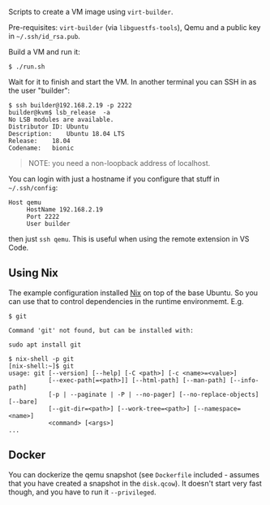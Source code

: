 Scripts to create a VM image using `virt-builder`.

Pre-requisites: `virt-builder` (via `libguestfs-tools`), Qemu and a public key in `~/.ssh/id_rsa.pub`.

Build a VM and run it:

```
$ ./run.sh
```

Wait for it to finish and start the VM. In another terminal you can SSH in as the user "builder":

```
$ ssh builder@192.168.2.19 -p 2222
builder@kvm$ lsb_release  -a
No LSB modules are available.
Distributor ID:	Ubuntu
Description:	Ubuntu 18.04 LTS
Release:	18.04
Codename:	bionic
```

> NOTE: you need a non-loopback address of localhost.

You can login with just a hostname if you configure that stuff in `~/.ssh/config`:

```
Host qemu
	 HostName 192.168.2.19
	 Port 2222
	 User builder
```

then just `ssh qemu`. This is useful when using the remote extension in VS Code.

## Using Nix

The example configuration installed [Nix](https://nixos.org/nix) on top of the base Ubuntu. So you can use that to control dependencies in the runtime environmemt. E.g.

```
$ git

Command 'git' not found, but can be installed with:

sudo apt install git

$ nix-shell -p git
[nix-shell:~]$ git
usage: git [--version] [--help] [-C <path>] [-c <name>=<value>]
           [--exec-path[=<path>]] [--html-path] [--man-path] [--info-path]
           [-p | --paginate | -P | --no-pager] [--no-replace-objects] [--bare]
           [--git-dir=<path>] [--work-tree=<path>] [--namespace=<name>]
           <command> [<args>]
...
```

## Docker

You can dockerize the qemu snapshot (see `Dockerfile` included - assumes that you have created a snapshot in the `disk.qcow`). It doesn't start very fast though, and you have to run it `--privileged`.
